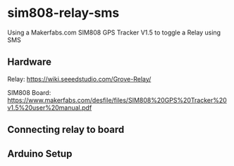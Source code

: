 # sim808-relay-sms
Using a Makerfabs.com SIM808 GPS Tracker V1.5 to toggle a Relay using SMS

## Hardware
Relay: https://wiki.seeedstudio.com/Grove-Relay/

SIM808 Board: https://www.makerfabs.com/desfile/files/SIM808%20GPS%20Tracker%20v1.5%20user%20manual.pdf

## Connecting relay to board

## Arduino Setup
